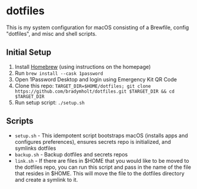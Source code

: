 # dotfiles

This is my system configuration for macOS consisting of a Brewfile, config "dotfiles", and misc and shell scripts.

## Initial Setup

1. Install [Homebrew](https://brew.sh/) (using instructions on the homepage)
1. Run `brew install --cask 1password`
1. Open 1Password Desktop and login using Emergency Kit QR Code   
1. Clone this repo: `TARGET_DIR=$HOME/dotfiles; git clone https://github.com/bradymholt/dotfiles.git $TARGET_DIR && cd $TARGET_DIR`
1. Run setup script: `./setup.sh`

## Scripts

- `setup.sh` - This idempotent script bootstraps macOS (installs apps and configures preferences), ensures secrets repo is initialized, and symlinks dotfiles
- `backup.sh` - Backup dotfiles and secrets repos
- `link.sh` -  If there are files in $HOME that you would like to be moved to the dotfiles repo, you can run this script and pass in the name of the file that resides in $HOME.  This will move the file to the dotfiles directory and create a symlink to it.



